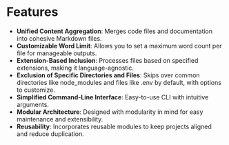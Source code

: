 
# Features

- **Unified Content Aggregation**: Merges code files and documentation into cohesive Markdown files.
- **Customizable Word Limit**: Allows you to set a maximum word count per file for manageable outputs.
- **Extension-Based Inclusion**: Processes files based on specified extensions, making it language-agnostic.
- **Exclusion of Specific Directories and Files**: Skips over common directories like node_modules and files like .env by default, with options to customize.
- **Simplified Command-Line Interface**: Easy-to-use CLI with intuitive arguments.
- **Modular Architecture**: Designed with modularity in mind for easy maintenance and extensibility.
- **Reusability**: Incorporates reusable modules to keep projects aligned and reduce duplication.
